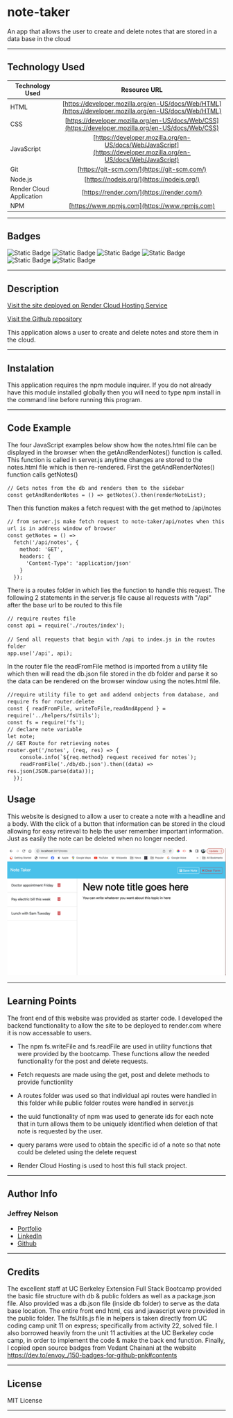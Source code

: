 # note-taker
An app that allows the user to create and delete notes that are stored in a data base in the cloud

---

## Technology Used 

| Technology Used         | Resource URL           | 
| ------------- |:-------------:| 
| HTML    | [https://developer.mozilla.org/en-US/docs/Web/HTML](https://developer.mozilla.org/en-US/docs/Web/HTML) | 
| CSS     | [https://developer.mozilla.org/en-US/docs/Web/CSS](https://developer.mozilla.org/en-US/docs/Web/CSS)      |
| JavaScript     | [https://developer.mozilla.org/en-US/docs/Web/JavaScript](https://developer.mozilla.org/en-US/docs/Web/JavaScript)      |   
| Git | [https://git-scm.com/](https://git-scm.com/)     |    
| Node.js | [https://nodejs.org/](https://nodejs.org/)     |
| Render Cloud Application | [https://render.com/](https://render.com/)  |
| NPM | [https://www.npmjs.com](https://www.npmjs.com)   |

---

## Badges
![Static Badge](https://img.shields.io/badge/HTML5-E34F26?style=for-the-badge&logo=html5&logoColor=white)
![Static Badge](https://img.shields.io/badge/CSS3-1572B6?style=for-the-badge&logo=css3&logoColor=white)
![Static Badge](https://img.shields.io/badge/JavaScript-323330?style=for-the-badge&logo=javascript&logoColor=F7DF1E)
![Static Badge](https://img.shields.io/badge/Node.js-43853D?style=for-the-badge&logo=node.js&logoColor=white)
![Static Badge](https://img.shields.io/badge/License-MIT_License-blue)
![Static Badge](https://img.shields.io/badge/Express.js-404D59?style=for-the-badge)

---

## Description

[Visit the site deployed on Render Cloud Hosting Service](https://)

[Visit the Github repository](https://github.com/Jeffreydne/logoMakerSVG)

This application alows a user to create and delete notes and store them in the cloud.  

---

## Instalation

This application requires the npm module inquirer. If you do not already have this module installed globally then you will need to type npm install in the command line before running this program. 


---

## Code Example

The four JavaScript examples below show how the notes.html file can be displayed in the browser when the getAndRenderNotes() function is called. This function is called in server.js anytime changes are stored to the notes.html file which is then re-rendered. First the getAndRenderNotes() function calls getNotes() 
```JS
// Gets notes from the db and renders them to the sidebar
const getAndRenderNotes = () => getNotes().then(renderNoteList);
```
Then this function makes a fetch request with the get method to /api/notes
```JS
// from server.js make fetch request to note-taker/api/notes when this url is in address window of browser
const getNotes = () =>
  fetch('/api/notes', {
    method: 'GET',
    headers: {
      'Content-Type': 'application/json'
    }
  });
```
There is a routes folder in which lies the function to handle this request. The following 2 statements in the server.js file cause all requests with "/api" after the base url to be routed to this file 

```JS
// require routes file
const api = require('./routes/index');

// Send all requests that begin with /api to index.js in the routes folder
app.use('/api', api);

```
 In the router file the readFromFile method is imported from a utility file which then will read the db.json file stored in the db folder and parse it so the data can be rendered on the browser window using the notes.html file.

```JS
//require utility file to get and addend onbjects from database, and require fs for router.delete
const { readFromFile, writeToFile,readAndAppend } = require('../helpers/fsUtils');
const fs = require('fs');
// declare note variable
let note;
// GET Route for retrieving notes
router.get('/notes', (req, res) => {
    console.info(`${req.method} request received for notes`);
    readFromFile('./db/db.json').then((data) => res.json(JSON.parse(data)));
  });
```
## Usage

This website is designed to allow a user to create a note with a headline and a body. With the click of a button that information can be stored in the cloud allowing for easy retireval to help the user remember important information. Just as easily the note can be deleted when no longer needed.

![ alt text](./Assets/note-taker-screenshot.png)

---

## Learning Points

The front end of this website was provided as starter code. I developed the backend functionality to allow the site to be deployed to render.com where it is now accessable to users. 

* The npm fs.writeFile and fs.readFile are used in utility functions that were provided by the bootcamp. These functions allow the needed functionality for the post and delete requests. 

*  Fetch requests are made using the get, post and delete methods to provide functionlity

*  A routes folder was used so that individual api routes were handled in this folder while public folder routes were handled in server.js 

* the uuid functionality of npm was used to generate ids for each note that in turn allows them to be uniquely  identified when deletion of that note is requested by the user.

*  query params were used to obtain the specific id of a note so that note could be deleted using the delete request

*  Render Cloud Hosting is used to host this full stack project.  

---

## Author Info

### Jeffrey Nelson


* [Portfolio](https://jeffreydne.github.io/Jeff-Nelson-Portfolio/)
* [LinkedIn](https://www.linkedin.com/in/jeffrey-nelson13/)
* [Github](https://github.com/Jeffreydne)

---
## Credits

 The excellent staff at UC Berkeley Extension Full Stack Bootcamp provided the basic file structure with db & public folders as well as a package.json file. Also provided was a db.json file (inside db folder) to serve as the data base location. The entire front end html, css and javascript were provided in the public folder. The fsUtils.js file in helpers is taken directly from UC coding camp unit 11 on express; specifically from activity 22, solved file. I also borrowed heavily from the unit 11 activities at the UC Berkeley code camp, in order to implement the code & make the back end function. Finally, I copied open source badges from Vedant Chainani at the website https://dev.to/envoy_/150-badges-for-github-pnk#contents 
 
---

## License

MIT License

---